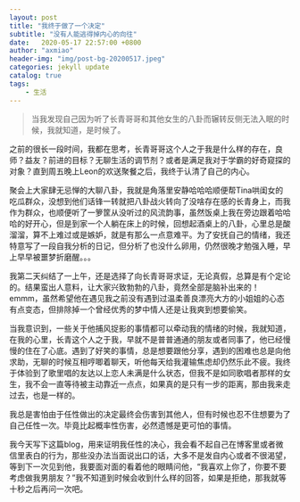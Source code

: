 ```yaml
---
layout: post
title: "我终于做了一个决定"
subtitle: "没有人能逃得掉内心的向往"
date:   2020-05-17 22:57:00 +0800
author: "axmiao"
header-img: "img/post-bg-20200517.jpeg"
categories: jekyll update
catalog: true
tags: 
    - 生活
---
```


> 当我发现自己因为听了长青哥哥和其他女生的八卦而辗转反侧无法入眠的时候，我就知道，是时候了。

之前的很长一段时间，我都在思考，长青哥哥这个人之于我是什么样的存在，良师？益友？前进的目标？无聊生活的调节剂？或者是满足我对于学霸的好奇窥探的对象？直到周五晚上Leon的欢送聚餐之后，我终于认清了自己的内心。

聚会上大家肆无忌惮的大聊八卦，我就是角落里安静哈哈哈顺便帮Tina哄闺女的吃瓜群众，没想到他们话锋一转就把八卦战火转向了没啥存在感的长青身上，而我作为群众，也顺便听了一箩筐从没听过的风流韵事，虽然饭桌上我在旁边跟着哈哈哈的好开心，但是到家一个人躺在床上的时候，回想起酒桌上的八卦，心里总是酸溜溜，算不上难过或是嫉妒，就是有那么一点意难平。为了安抚自己的情绪，我还特意写了一段自我分析的日记，但分析了也没什么卵用，仍然很晚才勉强入睡，早上早早被噩梦折磨醒。。。

我第二天纠结了一上午，还是选择了向长青哥哥求证，无论真假，总算是有个定论的。结果蛮出人意料，让大家兴致勃勃的八卦，竟然全部是脑补出来的！emmm，虽然希望他在遇见我之前没有遇到过温柔善良漂亮大方的小姐姐的心态有点变态，但排除掉一个曾经优秀的梦中情人还是让我爽到想要偷笑。

当我意识到，一些关于他捕风捉影的事情都可以牵动我的情绪的时候，我就知道，在我的心里，长青这个人之于我，早就不是普普通通的朋友或者同事了，他已经慢慢的住在了心底。遇到了好笑的事情，总是想要跟他分享，遇到的困难也总是向他求助，无聊的时候互相哼唧着聊天，听他每天给我灌输焦虑却仍然乐此不疲。我终于体验到了歌里唱的友达以上恋人未满是什么状态，但我不是如同歌唱者那样的女生，我不会一直等待被主动靠近一点点，如果真的是只有一步的距离，那由我来走过去，也是一样的。

我总是害怕由于任性做出的决定最终会伤害到其他人，但有时候也忍不住想要为了自己任性一次。毕竟比起概率性伤害，必然遗憾是更可怕的事情。

我今天写下这篇blog，用来证明我任性的决心，我会看不起自己在博客里或者微信里表白的行为，那些没办法当面说出口的话，大多不是发自内心或者不很渴望，等到下一次见到他，我要面对面的看着他的眼睛问他，“我喜欢上你了，你要不要考虑做我男朋友？”我不知道到时候会收到什么样的回答，如果是拒绝，那我就等十秒之后再问一次吧。
